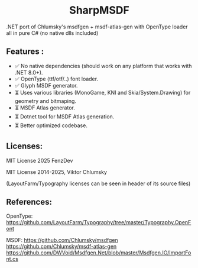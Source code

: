 ﻿<h1 align="center">SharpMSDF</h1>
.NET port of Chlumsky's msdfgen + msdf-atlas-gen with OpenType loader all in pure C# (no native dlls included) 


## Features :
- ✅ No native dependencies (should work on any platform that works with .NET 8.0+).
- ✅ OpenType (ttf/otf/..) font loader.
- ✅ Glyph MSDF generator.
- ⏳ Uses various libraries (MonoGame, KNI and Skia/System.Drawing) for geometry and bitmaping.
- ⏳ MSDF Atlas generator.
- ⏳ Dotnet tool for MSDF Atlas generation.
- ⏳ Better optimized codebase.

## Licenses:

MIT License 2025 FenzDev

MIT License 2014-2025, Viktor Chlumsky

(LayoutFarm/Typography licenses can be seen in header of its source files) 


## References:

OpenType: 
https://github.com/LayoutFarm/Typography/tree/master/Typography.OpenFont

MSDF:
https://github.com/Chlumsky/msdfgen
https://github.com/Chlumsky/msdf-atlas-gen
https://github.com/DWVoid/Msdfgen.Net/blob/master/Msdfgen.IO/ImportFont.cs